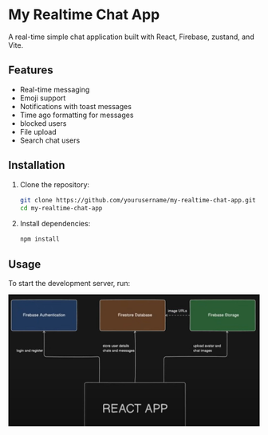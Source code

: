 # My Realtime Chat App

A real-time simple chat application built with React, Firebase, zustand, and Vite.

## Features

- Real-time messaging
- Emoji support
- Notifications with toast messages
- Time ago formatting for messages
- blocked users
- File upload
- Search chat users

## Installation

1. Clone the repository:
   ```bash
   git clone https://github.com/yourusername/my-realtime-chat-app.git
   cd my-realtime-chat-app
   ```

2. Install dependencies:
   ```bash
   npm install
   ```

## Usage

To start the development server, run:

![alt text](image.png)


